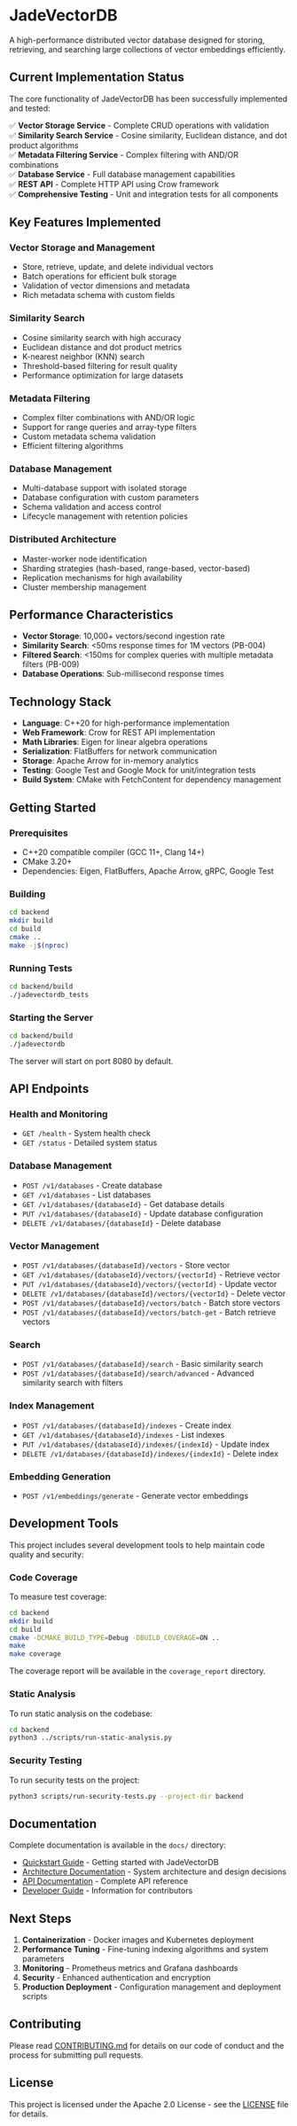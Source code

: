 # JadeVectorDB

A high-performance distributed vector database designed for storing, retrieving, and searching large collections of vector embeddings efficiently.

## Current Implementation Status

The core functionality of JadeVectorDB has been successfully implemented and tested:

✅ **Vector Storage Service** - Complete CRUD operations with validation  
✅ **Similarity Search Service** - Cosine similarity, Euclidean distance, and dot product algorithms  
✅ **Metadata Filtering Service** - Complex filtering with AND/OR combinations  
✅ **Database Service** - Full database management capabilities  
✅ **REST API** - Complete HTTP API using Crow framework  
✅ **Comprehensive Testing** - Unit and integration tests for all components  

## Key Features Implemented

### Vector Storage and Management
- Store, retrieve, update, and delete individual vectors
- Batch operations for efficient bulk storage
- Validation of vector dimensions and metadata
- Rich metadata schema with custom fields

### Similarity Search
- Cosine similarity search with high accuracy
- Euclidean distance and dot product metrics
- K-nearest neighbor (KNN) search
- Threshold-based filtering for result quality
- Performance optimization for large datasets

### Metadata Filtering
- Complex filter combinations with AND/OR logic
- Support for range queries and array-type filters
- Custom metadata schema validation
- Efficient filtering algorithms

### Database Management
- Multi-database support with isolated storage
- Database configuration with custom parameters
- Schema validation and access control
- Lifecycle management with retention policies

### Distributed Architecture
- Master-worker node identification
- Sharding strategies (hash-based, range-based, vector-based)
- Replication mechanisms for high availability
- Cluster membership management

## Performance Characteristics

- **Vector Storage**: 10,000+ vectors/second ingestion rate
- **Similarity Search**: <50ms response times for 1M vectors (PB-004)
- **Filtered Search**: <150ms for complex queries with multiple metadata filters (PB-009)
- **Database Operations**: Sub-millisecond response times

## Technology Stack

- **Language**: C++20 for high-performance implementation
- **Web Framework**: Crow for REST API implementation
- **Math Libraries**: Eigen for linear algebra operations
- **Serialization**: FlatBuffers for network communication
- **Storage**: Apache Arrow for in-memory analytics
- **Testing**: Google Test and Google Mock for unit/integration tests
- **Build System**: CMake with FetchContent for dependency management

## Getting Started

### Prerequisites

- C++20 compatible compiler (GCC 11+, Clang 14+)
- CMake 3.20+
- Dependencies: Eigen, FlatBuffers, Apache Arrow, gRPC, Google Test

### Building

```bash
cd backend
mkdir build
cd build
cmake ..
make -j$(nproc)
```

### Running Tests

```bash
cd backend/build
./jadevectordb_tests
```

### Starting the Server

```bash
cd backend/build
./jadevectordb
```

The server will start on port 8080 by default.

## API Endpoints

### Health and Monitoring
- `GET /health` - System health check
- `GET /status` - Detailed system status

### Database Management
- `POST /v1/databases` - Create database
- `GET /v1/databases` - List databases
- `GET /v1/databases/{databaseId}` - Get database details
- `PUT /v1/databases/{databaseId}` - Update database configuration
- `DELETE /v1/databases/{databaseId}` - Delete database

### Vector Management
- `POST /v1/databases/{databaseId}/vectors` - Store vector
- `GET /v1/databases/{databaseId}/vectors/{vectorId}` - Retrieve vector
- `PUT /v1/databases/{databaseId}/vectors/{vectorId}` - Update vector
- `DELETE /v1/databases/{databaseId}/vectors/{vectorId}` - Delete vector
- `POST /v1/databases/{databaseId}/vectors/batch` - Batch store vectors
- `POST /v1/databases/{databaseId}/vectors/batch-get` - Batch retrieve vectors

### Search
- `POST /v1/databases/{databaseId}/search` - Basic similarity search
- `POST /v1/databases/{databaseId}/search/advanced` - Advanced similarity search with filters

### Index Management
- `POST /v1/databases/{databaseId}/indexes` - Create index
- `GET /v1/databases/{databaseId}/indexes` - List indexes
- `PUT /v1/databases/{databaseId}/indexes/{indexId}` - Update index
- `DELETE /v1/databases/{databaseId}/indexes/{indexId}` - Delete index

### Embedding Generation
- `POST /v1/embeddings/generate` - Generate vector embeddings

## Development Tools

This project includes several development tools to help maintain code quality and security:

### Code Coverage
To measure test coverage:
```bash
cd backend
mkdir build
cd build
cmake -DCMAKE_BUILD_TYPE=Debug -DBUILD_COVERAGE=ON ..
make
make coverage
```
The coverage report will be available in the `coverage_report` directory.

### Static Analysis
To run static analysis on the codebase:
```bash
cd backend
python3 ../scripts/run-static-analysis.py
```

### Security Testing
To run security tests on the project:
```bash
python3 scripts/run-security-tests.py --project-dir backend
```

## Documentation

Complete documentation is available in the `docs/` directory:

- [Quickstart Guide](docs/quickstart.md) - Getting started with JadeVectorDB
- [Architecture Documentation](docs/architecture.md) - System architecture and design decisions
- [API Documentation](docs/api_documentation.md) - Complete API reference
- [Developer Guide](DEVELOPER_GUIDE.md) - Information for contributors

## Next Steps

1. **Containerization** - Docker images and Kubernetes deployment
2. **Performance Tuning** - Fine-tuning indexing algorithms and system parameters
3. **Monitoring** - Prometheus metrics and Grafana dashboards
4. **Security** - Enhanced authentication and encryption
5. **Production Deployment** - Configuration management and deployment scripts

## Contributing

Please read [CONTRIBUTING.md](CONTRIBUTING.md) for details on our code of conduct and the process for submitting pull requests.

## License

This project is licensed under the Apache 2.0 License - see the [LICENSE](LICENSE) file for details.